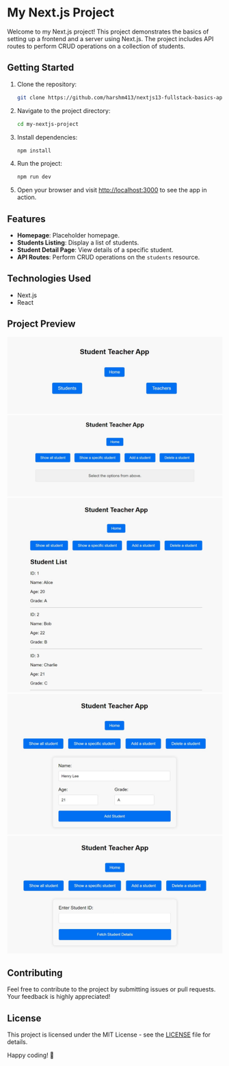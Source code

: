 # My Next.js Project

Welcome to my Next.js project! This project demonstrates the basics of setting up a frontend and a server using Next.js. The project includes API routes to perform CRUD operations on a collection of students.

## Getting Started

1. Clone the repository:

    ```bash
    git clone https://github.com/harshm413/nextjs13-fullstack-basics-app.git
    ```

2. Navigate to the project directory:

    ```bash
    cd my-nextjs-project
    ```

3. Install dependencies:

    ```bash
    npm install
    ```

4. Run the project:

    ```bash
    npm run dev
    ```

5. Open your browser and visit [http://localhost:3000](http://localhost:3000) to see the app in action.

## Features

-   **Homepage**: Placeholder homepage.
-   **Students Listing**: Display a list of students.
-   **Student Detail Page**: View details of a specific student.
-   **API Routes**: Perform CRUD operations on the `students` resource.

## Technologies Used

-   Next.js
-   React

## Project Preview

![Project Screenshot](preview/img1.jpeg)
![Project Screenshot](preview/img2.jpeg)
![Project Screenshot](preview/img3.jpeg)
![Project Screenshot](preview/img4.jpeg)
![Project Screenshot](preview/img5.jpeg)

## Contributing

Feel free to contribute to the project by submitting issues or pull requests. Your feedback is highly appreciated!

## License

This project is licensed under the MIT License - see the [LICENSE](LICENSE) file for details.

Happy coding! 🚀
